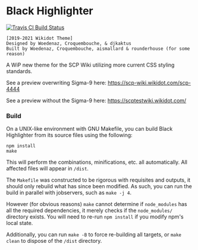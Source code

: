 # Black Highlighter

[![Travis CI Build Status](https://travis-ci.org/SCP-CN-Tech/Black-Highlighter.svg?branch=master)](https://travis-ci.org/Nu-SCPTheme/Black-Highlighter)

    [2019-2021 Wikidot Theme]
    Designed by Woedenaz, Croquembouche, & djkaktus
    Built by Woedenaz, Croquembouche, aismallard & rounderhouse (for some reason)


A WiP new theme for the SCP Wiki utilizing more current CSS styling standards.

See a preview overwriting Sigma-9 here: https://scp-wiki.wikidot.com/scp-4444

See a preview without the Sigma-9 here: https://scptestwiki.wikidot.com/

### Build

On a UNIX-like environment with GNU Makefile, you can build Black Highlighter from its source files using the following:

```
npm install
make
```

This will perform the combinations, minifications, etc. all automatically. All affected files will appear in `/dist`.

The `Makefile` was constructed to be rigorous with requisites and outputs, it should only rebuild what has since been modified. As such, you can run the build in parallel with jobservers, such as `make -j 4`.

However (for obvious reasons) `make` cannot determine if `node_modules` has all the required dependencies, it merely checks if the `node_modules/` directory exists. You will need to re-run `npm install` if you modify npm's local state.

Additionally, you can run `make -B` to force re-building all targets, or `make clean` to dispose of the `/dist` directory.
